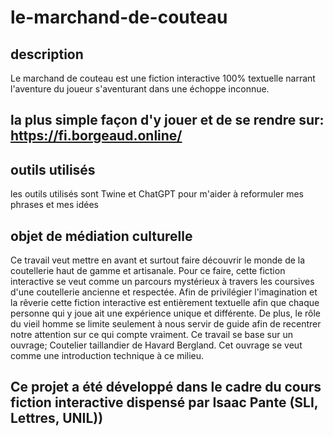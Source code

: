# le-marchand-de-couteau
## description
Le marchand de couteau est une fiction interactive 100% textuelle narrant l'aventure du joueur s'aventurant dans une échoppe inconnue.
## la plus simple façon d'y jouer et de se rendre sur: https://fi.borgeaud.online/
## outils utilisés
les outils utilisés sont Twine et ChatGPT pour m'aider à reformuler mes phrases et mes idées
## objet de médiation culturelle
Ce travail veut mettre en avant et surtout faire découvrir le monde de la coutellerie haut de gamme et artisanale. Pour ce faire, cette fiction interactive se veut comme un parcours mystérieux à travers les coursives d'une coutellerie ancienne et respectée. Afin de privilégier l'imagination et la rêverie cette fiction interactive est entièrement textuelle afin que chaque personne qui y joue ait une expérience unique et différente. De plus, le rôle du vieil homme se limite seulement à nous servir de guide afin de recentrer notre attention sur ce qui compte vraiment.
Ce travail se base sur un ouvrage; Coutelier taillandier de Havard Bergland. Cet ouvrage se veut comme une introduction technique à ce milieu.
## Ce projet a été développé dans le cadre du cours fiction interactive dispensé par Isaac Pante (SLI, Lettres, UNIL))

